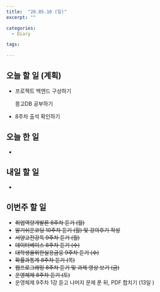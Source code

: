 ```yaml
---
title:  "20.05.10 (일)"
excerpt: ""

categories:
  - Diary

tags:

---
```


## 오늘 할 일 (계획)

- 프로젝트 백엔드 구상하기

  몽고DB 공부하기

- 8주차 출석 확인하기


## 오늘 한 일

- 

## 내일 할 일

- 



## 이번주 할 일

- ~~취업역량개발론 8주차 듣기 (월)~~
- ~~알기쉬운코딩 10주차 듣기 (월) 및 강의후기 작성~~
- ~~서양고전강독 9주차 듣기 (월)~~
- ~~데이터베이스 8주차 듣기 (수)~~
- ~~대학생을위한실용금융 9주차 듣기 (수)~~
- ~~확률과통계 8주차 듣기 (목)~~
- ~~웹프로그래밍 8주차 듣기 및 과제 영상 보기 (금)~~
- ~~운영체제 8주차 듣기 (토)~~
- 운영체제 9주차 1강 듣고 나머지 문제 푼 뒤, PDF 합치기 (13일 )


